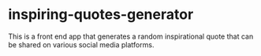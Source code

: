 # inspiring-quotes-generator
This is a front end app that generates a random inspirational quote that can be shared on various social media platforms.
